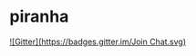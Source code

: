 # piranha
[![Gitter](https://badges.gitter.im/Join Chat.svg)](https://gitter.im/bluescarni/piranha?utm_source=badge&utm_medium=badge&utm_campaign=pr-badge&utm_content=badge)